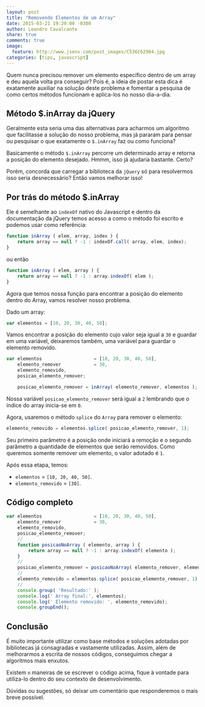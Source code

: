 ```yaml
---
layout: post
title: "Removendo Elementos de um Array"
date: 2015-03-21 19:29:00 -0300
author: Leandro Cavalcante
share: true
comments: true
image:
  feature: http://www.jsenv.com/post_images/C536C62904.jpg
categories: [tips, javascript] 
---
```


Quem nunca precisou remover um elemento específico dentro de um array e deu aquela volta pra conseguir? Pois é, a ideia de postar esta dica é exatamente auxiliar na solução deste problema e fomentar a pesquisa de como certos métodos funcionam e aplica-los no nosso dia-a-dia.

## Método $.inArray da jQuery
Geralmente esta seria uma das alternativas para acharmos um algoritmo que facilitasse a solução do nosso problema, mas já pararam para pensar ou pesquisar o que exatamente o `$.inArray` faz ou como funciona?

Basicamente o método `$.inArray` percorre um determinado array e retorna a posição do elemento desejado. Hmmm, isso já ajudaria bastante. Certo?

Porém, concorda que carregar a biblioteca da `jQuery` só para resolvermos isso seria desnecessário? Então vamos melhorar isso!

## Por trás do método $.inArray
Ele é semelhante ao `indexOf` nativo do Javascript e dentro da documentação da jQuery temos acesso a como o método foi escrito e podemos usar como referência:

``` javascript Método descrito pela jQuery
function inArray ( elem, array, index ) {
	return array == null ? -1 : indexOf.call( array, elem, index);
}
``` 

ou então

``` javascript Método de sugestão
function inArray ( elem, array ) {
	return array == null ? -1 : array.indexOf( elem );
}
``` 

Agora que temos nossa função para encontrar a posição do elemento dentro do Array, vamos resolver nosso problema.

Dado um array:

``` javascript
var elementos = [10, 20, 30, 40, 50];
```

Vamos encontrar a posição do elemento cujo valor seja igual a `30` e guardar em uma variável, deixaremos também, uma variável para guardar o elemento removido.

``` javascript
var elementos 					= [10, 20, 30, 40, 50],
	elemento_remover			= 30,
	elemento_removido,
	posicao_elemento_remover;

	posicao_elemento_remover = inArray( elemento_remover, elementos );
```

Nossa variável `posicao_elemento_remover` será igual a `2` lembrando que o índice do array inicia-se em `0`.

Agora, usaremos o método `splice` do `Array` para remover o elemento:

``` javascript
elemento_removido = elementos.splice( posicao_elemento_remover, 1);
```

Seu primeiro parâmetro é a posição onde iniciará a remoção e o segundo parâmetro a quantidade de elementos que serão removidos. Como queremos somente remover um elemento, o valor adotado é `1`.

Após essa etapa, temos:

- `elementos` 		  = `[10, 20, 40, 50]`.
- `elemento_removido` = `[30]`.

## Código completo

``` javascript
var elementos 					= [10, 20, 30, 40, 50],
	elemento_remover			= 30,
	elemento_removido,
	posicao_elemento_remover;
	//
	function posicaoNoArray ( elemento, array ) {
		return array == null ? -1 : array.indexOf( elemento );
	}
	//
	posicao_elemento_remover = posicaoNoArray( elemento_remover, elementos );
	//
	elemento_removido = elementos.splice( posicao_elemento_remover, 1);
	//
	console.group( 'Resultado:' );
	console.log(' Array final:', elementos);
	console.log(' Elemento removido: ', elemento_removido);
	console.groupEnd();
```

## Conclusão
É muito importante utilizar como base métodos e soluções adotadas por bibliotecas já consagradas e vastamente utilizadas. Assim, além de melhorarmos a escrita de nossos códigos, conseguimos chegar a algoritmos mais enxutos.

Existem `n` maneiras de se escrever o código acima, fique à vontade para utiliza-lo dentro do seu contexto de desenvolvimento.

Dúvidas ou sugestões, só deixar um comentário que responderemos o mais breve possível.